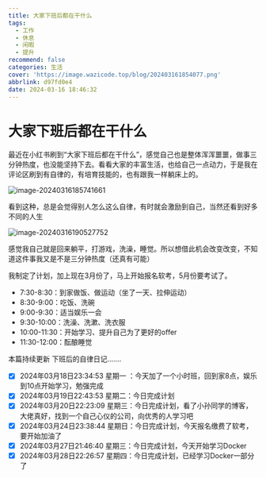 ```yaml
---
title: 大家下班后都在干什么
tags:
  - 工作
  - 休息
  - 闲暇
  - 提升
recommend: false
categories: 生活
cover: 'https://image.wazicode.top/blog/202403161854077.png'
abbrlink: d97fd0e4
date: 2024-03-16 18:46:32
---
```


# 大家下班后都在干什么

最近在小红书刷到“大家下班后都在干什么”，感觉自己也是整体浑浑噩噩，做事三分钟热度，也没能坚持下去。看看大家的丰富生活，也给自己一点动力，于是我在评论区刷到有自律的，有培育技能的，也有跟我一样躺床上的。

![image-20240316185741661](https://image.wazicode.top/blog/202403161857732.png)

看到这种，总是会觉得别人怎么这么自律，有时就会激励到自己，当然还看到好多不同的人生

![image-20240316190527752](https://image.wazicode.top/blog/202403161905833.png)

感觉我自己就是回来躺平，打游戏，洗澡，睡觉。所以想借此机会改变改变，不知道这件事我又是不是三分钟热度（还真有可能）

我制定了计划，加上现在3月份了，马上开始报名软考，5月份要考试了。

- 7:30-8:30：到家做饭、做运动（坐了一天、拉伸运动）
- 8:30-9:00：吃饭、洗碗
- 9:00-9:30：适当娱乐一会
- 9:30-10:00：洗澡、洗漱、洗衣服
- 10:00-11:30：开始学习、提升自己为了更好的offer
- 11:30-12:00：酝酿睡觉

本篇持续更新 下班后的自律日记.......

- [x] 2024年03月18日23:34:53 星期一 ：今天加了一个小时班，回到家8点，娱乐到10点开始学习，勉强完成
- [x] 2024年03月19日22:43:53 星期二：今日完成计划
- [x] 2024年03月20日22:23:09 星期三：今日完成计划，看了小孙同学的博客，大佬真好，找到一个自己心仪的公司，向优秀的人学习吧
- [x] 2024年03月24日23:38:44 星期日：今日完成计划，今天报名缴费了软考，要开始加油了
- [x] 2024年03月27日21:46:40 星期三：今日完成计划，今天开始学习Docker
- [x] 2024年03月28日22:26:57 星期四：今日完成计划，已经学习Docker一部分了